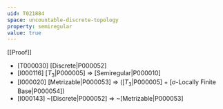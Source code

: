 ```yaml
---
uid: T021884
space: uncountable-discrete-topology
property: semiregular
value: true
---
```

[[Proof]]

* [T000030] [Discrete|P000052]
* [I000116] [$T_3$|P000005] => [Semiregular|P000010]
* [I000020] [Metrizable|P000053] => ([$T_3$|P000005] + [$\sigma$-Locally Finite Base|P000054])
* [I000143] ~[Discrete|P000052] => ~[Metrizable|P000053]

